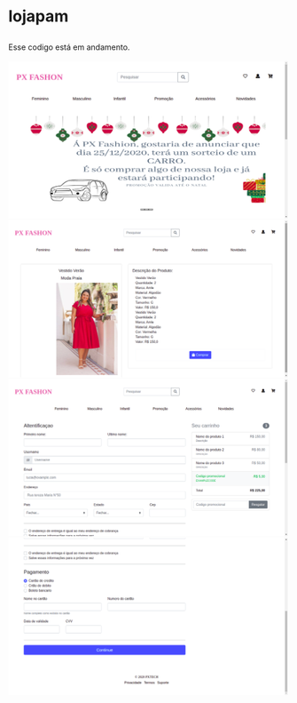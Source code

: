 # lojapam
##
Esse codigo está em andamento.
<br>
<br>
<img src="apploja/static/foto4.png"/>
<img src="apploja/static/foto3.png"/>
<img src="apploja/static/foto2.png"/>
<img src="apploja/static/foto1.png"/>
